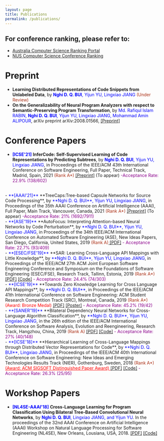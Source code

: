 ```yaml
---
layout: page
title: Publications
permalink: /publications/
---
```

## For conference ranking, please refer to: 
- <a href="http://portal.core.edu.au/conf-ranks/" target="_blank"> Australia Computer Science Ranking Portal </a>
- <a href="http://www.cs.jhu.edu/~taochen/SoC_Conference_Ranking.html" target="_blank"> NUS Computer Science Conference Ranking </a>

# Preprint
- **Learning Distributed Representations of Code Snippets from Unlabeled Data**, by <span style="color:blue">**Nghi D. Q. BUI**, Yijun YU, Lingxiao JIANG</span> <span style="color:#AB2F15">(Under Review)</span>
- **On the Generalizability of Neural Program Analyzers with respect to Semantic-Preserving Program Transformation**, by <span style="color:blue">Md. Rafiqul Islam RABIN, **Nghi D. Q. BUI**, Yijun YU, Lingxiao JIANG, Mohammad Amin ALIPOUR</span>, arXiv preprint arXiv:2008.01566, <a href="https://arxiv.org/pdf/2008.01566.pdf" target="_blank"> [Preprint]</a>

# Conference Papers
- <span style="color:blue">**[ICSE'21]**</span> **InferCode: Self-Supervised Learning of Code Representations by Predicting Subtrees**, by <span style="color:blue">**Nghi D. Q. BUI**, Yijun YU, Lingxiao JIANG</span>, in Proceedings of the IEEE/ACM 43th International Conference on Software Engineering, Full Paper, Technical Track, Madrid, Spain, 2021 <span style="color:#AB2F15">(Rank A*)</span> <a href="https://arxiv.org/pdf/2012.07023.pdf" target="_blank"> [Preprint]</a> (To appear) <span style="color:#8B008B">-Acceptance Rate: 22.9% (138/602)</span>
<br>
- <span style="color:blue">**[AAAI'21]**</span> **TreeCaps:Tree-based Capsule Networks for Source Code Processing**, by <span style="color:blue">**Nghi D. Q. BUI**, Yijun YU, Lingxiao JIANG</span>, in Proceedings of the 35th AAAI Conference on Artificial Intelligence (AAAI), Full Paper, Main Track, Vancouver, Canada, 2021 <span style="color:#AB2F15">(Rank A*)</span> <a href="https://arxiv.org/pdf/2009.09777.pdf" target="_blank"> [Preprint]</a> (To appear) <span style="color:#8B008B">-Acceptance Rate: 21% (1692/7911)</span>
<br>
- <span style="color:blue">**[ASE'19]**</span> **AutoFocus: Interpreting Attention-based Neural Networks by Code Perturbation**, by <span style="color:blue">**Nghi D. Q. BUI**, Yijun YU, Lingxiao JIANG</span>, in Proceedings of the 34th IEEE/ACM International Conference on Automated Software Engineering (ASE), New Ideas Papers, San Diego, California, United States, 2019 <span style="color:#AB2F15">(Rank A)</span><a href="/files/ASE_2019_NIER.pdf" target="_blank"> [PDF]</a> <span style="color:#8B008B"> - Acceptance Rate: 22.7% (93/409)</span>
<br>
- <span style="color:blue">**[ESEC/FSE'19]**</span> **SAR: Learning Cross-Language API Mappings with Little Knowledge**, by <span style="color:blue">**Nghi D. Q. BUI**, Yijun YU, Lingxiao JIANG</span>, in Proceedings of the IEEE/ACM 27th ACM Joint European Software Engineering Conference and Symposium on the Foundations of Software Engineering (ESEC/FSE), Research Track, Tallinn, Estonia, 2019 <span style="color:#AB2F15">(Rank A*)</span> <a href="/files/FSE_2019.pdf" target="_blank"> [PDF]</a> <a href="https://github.com/bdqnghi/SAR_API_mapping" target="_blank"> [Code]</a> <span style="color:#8B008B"> - Acceptance Rate: 24.4% (74/303) </span>
<br>
- <span style="color:blue">**[ICSE'19]**</span> **Towards Zero Knowledge Learning for Cross Language API Mappings**, by <span style="color:blue">**Nghi D. Q. BUI**</span>, in Proceedings of the IEEE/ACM 41th International Conference on Software Engineering: ACM Student Research Competition Track (SRC), Montreal, Canada, 2019 <span style="color:#AB2F15">(Rank A*)</span>  <span style="color:red">(Award: Bronze Medal)</span> <a href="/files/ICSE_2019_SRC.pdf" target="_blank">[PDF]</a> <a href="/files/ICSE_2019_poster.pdf" target="_blank">[Poster]</a> <span style="color:#8B008B"> - Acceptance Rate: 45.2% (19/42)</span>
<br>
- <span style="color:blue">**[SANER'19]**</span> **Bilateral Dependency Neural Networks for Cross-Language Algorithm Classification**, by <span style="color:blue">**Nghi D. Q. BUI**, Yijun YU, Lingxiao JIANG</span>, in the 26th edition of the IEEE/ACM International Conference on Software Analysis, Evolution and Reengineering, Research Track, Hangzhou, China, 2019 <span style="color:#AB2F15">(Rank A)</span> <a href="/files/SANER_2019_bilateral_dependency.pdf" target="_blank"> [PDF]</a> <a href="https://github.com/bdqnghi/bi-tbcnn" target="_blank"> [Code]</a> <span style="color:#8B008B"> - Acceptance Rate: 27% (40/148) </span>
<br>
- <span style="color:blue">**[ICSE'18]**</span> **Hierarchical Learning of Cross-Language Mappings through Distributed Vector Representations for Code**, by <span style="color:blue">**Nghi D. Q. BUI**, Lingxiao JIANG</span>, in Proceedings of the IEEE/ACM 40th International Conference on Software Engineering: New Ideas and Emerging Technologies Results Track (NIER), Gothenburg, Sweden, 2018 <span style="color:#AB2F15">(Rank A*)</span> <a href="https://www.icse2018.org/info/awards" style="color:red" target="_blank"> (Award: ACM SIGSOFT Distinguished Paper Award) </a> <a href="/files/ICSE_2018_NIER.pdf" target="_blank"> [PDF]</a> <a href="https://github.com/bdqnghi/hierarchical-programming-language-mapping" target="_blank"> [Code]</a> <span style="color:#8B008B"> - Acceptance Rate: 26.3% (25/95)</span>

# Workshop Papers
- <span style="color:blue">**[NL4SE-AAAI'18]**</span> **Cross-Language Learning for Program Classification Using Bilateral Tree-Based Convolutional Neural Networks**, by <span style="color:blue">**Nghi D. Q. BUI**, Lingxiao JIANG, and Yijun YU</span>. In the proceedings of the 32nd AAAI Conference on Artificial Intelligence (AAAI) Workshop on Natural Language Processing for Software Engineering (NL4SE), New Orleans, Lousiana, USA, 2018.  <a href="/files/AAAI_18_cross_language_learning.pdf" target="_blank"> [PDF]</a> <a href="https://github.com/bdqnghi/bi-tbcnn" target="_blank"> [Code]</a>
